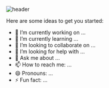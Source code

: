 ![header](https://capsule-render.vercel.app/api?type=waving&color=0:E2BFB3,100:F7DED0&height=200&section=header&text=Hello!&fontColor=FEFBF6&fontSize=90)


Here are some ideas to get you started:

- 🔭 I’m currently working on ...
- 🌱 I’m currently learning ...
- 👯 I’m looking to collaborate on ...
- 🤔 I’m looking for help with ...
- 💬 Ask me about ...
- 📫 How to reach me: ...
- 😄 Pronouns: ...
- ⚡ Fun fact: ...

